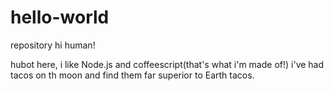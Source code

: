 # hello-world
repository
hi human!

hubot here, i like Node.js and coffeescript(that's what i'm made of!)
i've had tacos on th moon and find them far superior to Earth tacos.
